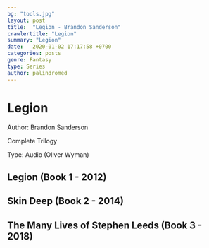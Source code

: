 ```yaml
---
bg: "tools.jpg"
layout: post
title:  "Legion - Brandon Sanderson"
crawlertitle: "Legion"
summary: "Legion"
date:   2020-01-02 17:17:58 +0700
categories: posts
genre: Fantasy
type: Series
author: palindromed
---
```


# Legion

Author: Brandon Sanderson

Complete Trilogy

Type: Audio (Oliver Wyman)

## Legion (Book 1 - 2012)

## Skin Deep (Book 2 - 2014)

## The Many Lives of Stephen Leeds (Book 3 - 2018)
